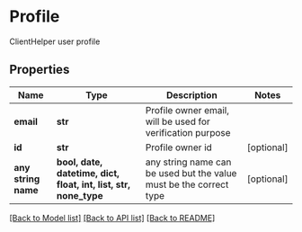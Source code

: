 # Profile

ClientHelper user profile

## Properties
Name | Type | Description | Notes
------------ | ------------- | ------------- | -------------
**email** | **str** | Profile owner email, will be used for verification purpose | 
**id** | **str** | Profile owner id | [optional] 
**any string name** | **bool, date, datetime, dict, float, int, list, str, none_type** | any string name can be used but the value must be the correct type | [optional]

[[Back to Model list]](../README.md#documentation-for-models) [[Back to API list]](../README.md#documentation-for-api-endpoints) [[Back to README]](../README.md)


